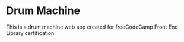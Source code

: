 # Drum Machine

This is a drum machine web app created for freeCodeCamp Front End Library certification.
